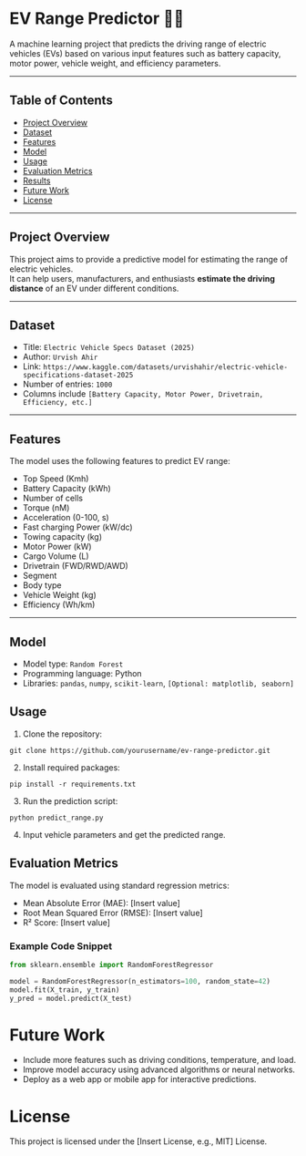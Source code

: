 # EV Range Predictor 🚗🔋

A machine learning project that predicts the driving range of electric vehicles (EVs) based on various input features such as battery capacity, motor power, vehicle weight, and efficiency parameters.

---

## Table of Contents
- [Project Overview](#project-overview)
- [Dataset](#dataset)
- [Features](#features)
- [Model](#model)
- [Usage](#usage)
- [Evaluation Metrics](#evaluation-metrics)
- [Results](#results)
- [Future Work](#future-work)
- [License](#license)

---

## Project Overview
This project aims to provide a predictive model for estimating the range of electric vehicles.  
It can help users, manufacturers, and enthusiasts **estimate the driving distance** of an EV under different conditions.

---

## Dataset
- Title: `Electric Vehicle Specs Dataset (2025)`
- Author: `Urvish Ahir`
- Link: `https://www.kaggle.com/datasets/urvishahir/electric-vehicle-specifications-dataset-2025`
- Number of entries: `1000`
- Columns include `[Battery Capacity, Motor Power, Drivetrain, Efficiency, etc.]`

---

## Features
The model uses the following features to predict EV range:
- Top Speed (Kmh)
- Battery Capacity (kWh)
- Number of cells
- Torque (nM)
- Acceleration (0-100, s)
- Fast charging Power (kW/dc)
- Towing capacity (kg)
- Motor Power (kW)
- Cargo Volume (L)
- Drivetrain (FWD/RWD/AWD)
- Segment
- Body type
- Vehicle Weight (kg)
- Efficiency (Wh/km)

---

## Model
- Model type: `Random Forest`
- Programming language: Python
- Libraries: `pandas`, `numpy`, `scikit-learn`, `[Optional: matplotlib, seaborn]`

## Usage
1. Clone the repository:
```
git clone https://github.com/yourusername/ev-range-predictor.git
```

2. Install required packages:
```
pip install -r requirements.txt
```

3. Run the prediction script:
```
python predict_range.py
```

4. Input vehicle parameters and get the predicted range.

## Evaluation Metrics
The model is evaluated using standard regression metrics:

- Mean Absolute Error (MAE): [Insert value]
- Root Mean Squared Error (RMSE): [Insert value]
- R² Score: [Insert value]

### Example Code Snippet
```python
from sklearn.ensemble import RandomForestRegressor

model = RandomForestRegressor(n_estimators=100, random_state=42)
model.fit(X_train, y_train)
y_pred = model.predict(X_test)
```
# Future Work
- Include more features such as driving conditions, temperature, and load.
- Improve model accuracy using advanced algorithms or neural networks.
- Deploy as a web app or mobile app for interactive predictions.

# License
This project is licensed under the [Insert License, e.g., MIT] License.
